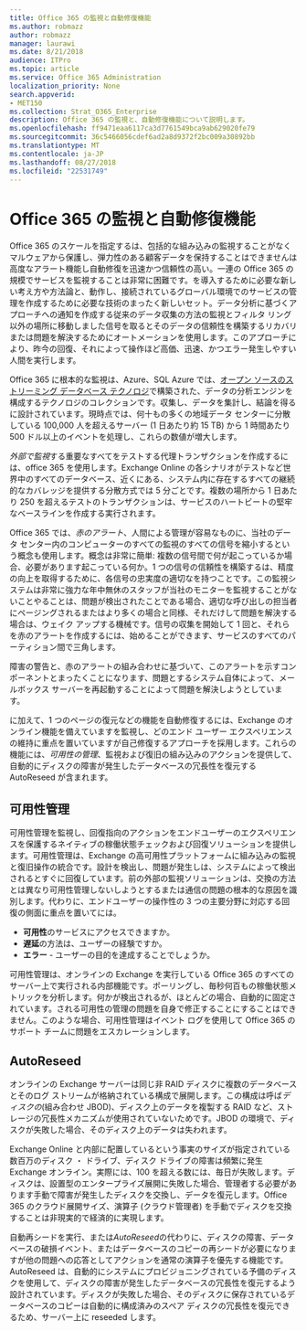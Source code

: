 ```yaml
---
title: Office 365 の監視と自動修復機能
ms.author: robmazz
author: robmazz
manager: laurawi
ms.date: 8/21/2018
audience: ITPro
ms.topic: article
ms.service: Office 365 Administration
localization_priority: None
search.appverid:
- MET150
ms.collection: Strat_O365_Enterprise
description: Office 365 の監視と、自動修復機能について説明します。
ms.openlocfilehash: ff9471eaa6117ca3d7761549bca9ab629020fe79
ms.sourcegitcommit: 36c5466056cdef6ad2a8d9372f2bc009a30892bb
ms.translationtype: MT
ms.contentlocale: ja-JP
ms.lasthandoff: 08/27/2018
ms.locfileid: "22531749"
---
```

# <a name="office-365-monitoring-and-self-healing"></a>Office 365 の監視と自動修復機能
Office 365 のスケールを指定するは、包括的な組み込みの監視することがなくマルウェアから保護し、弾力性のある顧客データを保持することはできませんは高度なアラート機能し自動修復を迅速かつ信頼性の高い。一連の Office 365 の規模でサービスを監視することは非常に困難です。を導入するために必要な新しい考え方や方法論と、動作し、接続されているグローバル環境でのサービスの管理を作成するために必要な技術のまったく新しいセット。データ分析に基づくアプローチへの通知を作成する従来のデータ収集の方法の監視とフィルタ リング以外の場所に移動しました信号を取るとそのデータの信頼性を構築するリカバリまたは問題を解決するためにオートメーションを使用します。このアプローチにより、昨今の回復、それによって操作ほど高価、迅速、かつエラー発生しやすい人間を実行します。 

Office 365 に根本的な監視は、Azure、SQL Azure では、[オープン ソースのストリーミング データベース テクノロジ](http://cassandra.apache.org/)で構築された、データの分析エンジンを構成するテクノロジのコレクションです。収集し、データを集計し、結論を得るに設計されています。現時点では、何十もの多くの地域データ センターに分散している 100,000 人を超えるサーバー (1 日あたり約 15 TB) から 1 時間あたり 500 ドル以上のイベントを処理し、これらの数値が増大します。 

*外部で監視*する重要なすべてをテストする代理トランザクションを作成するには、office 365 を使用します。Exchange Online の各シナリオがテストなど世界中のすべてのデータベース、近くにある、システム内に存在するすべての継続的なカバレッジを提供する分散方式では 5 分ごとです。複数の場所から 1 日あたり 250 を超えるテストのトランザクションは、サービスのハートビートの堅牢なベースラインを作成する実行されます。 

Office 365 では、*赤のアラート*、人間による管理が容易なものに、当社のデータ センター内のコンピューターのすべての監視のすべての信号を縮小するという概念も使用します。概念は非常に簡単: 複数の信号間で何が起こっているか場合、必要があります起こっている何か。1 つの信号の信頼性を構築するは、精度の向上を取得するために、各信号の忠実度の適切なを持つことです。この監視システムは非常に強力な年中無休のスタッフが当社のモニターを監視することがないことやることは、問題が検出されたことである場合、適切な呼び出しの担当者にページングされるまたはより多くの場合と同様、それだけして問題を解決する場合は、ウェイク アップする機械です。信号の収集を開始して 1 回と、それらを赤のアラートを作成するには、始めることができます、サービスのすべてのパーティション間で三角します。 

障害の警告と、赤のアラートの組み合わせに基づいて、このアラートを示すコンポーネントとまったくことになります、問題とするシステム自体によって、メールボックス サーバーを再起動することによって問題を解決しようとしています。 

に加えて、1 つのページの復元などの機能を自動修復するには、Exchange のオンライン機能を備えていますを監視し、どのエンド ユーザー エクスペリエンスの維持に重点を置いていますが自己修復するアプローチを採用します。これらの機能には、*可用性の管理*、監視および復旧の組み込みのアクションを提供して、自動的にディスクの障害が発生したデータベースの冗長性を復元する AutoReseed が含まれます。 

## <a name="managed-availability"></a>可用性管理 
可用性管理を監視し、回復指向のアクションをエンドユーザーのエクスペリエンスを保護するネイティブの稼働状態チェックおよび回復ソリューションを提供します。可用性管理は、Exchange の高可用性プラットフォームに組み込みの監視と復旧操作の統合です。設計を検出し、問題が発生しは、システムによって検出されるとすぐに回復しています。前の外部の監視ソリューションは、交換の方法とは異なり可用性管理しないしようとするまたは通信の問題の根本的な原因を識別します。代わりに、エンドユーザーの操作性の 3 つの主要分野に対応する回復の側面に重点を置いてには。 
- **可用性**のサービスにアクセスできますか。 
- **遅延**の方法は、ユーザーの経験ですか。 
- **エラー** - ユーザーの目的を達成することでしょうか。 

可用性管理は、オンラインの Exchange を実行している Office 365 のすべてのサーバー上で実行される内部機能です。ポーリングし、毎秒何百もの稼働状態メトリックを分析します。何かが検出されるが、ほとんどの場合、自動的に固定されています。される可用性の管理の問題を自身で修正することにすることはできません。このような場合、可用性管理はイベント ログを使用して Office 365 のサポート チームに問題をエスカレーションします。 

## <a name="autoreseed"></a>AutoReseed 
オンラインの Exchange サーバーは同じ非 RAID ディスクに複数のデータベースとそのログ ストリームが格納されている構成で展開します。この構成は呼ば*ディスクの*(組み合わせ JBOD)、ディスク上のデータを複製する RAID など、ストレージの冗長性メカニズムが使用されていないためです。JBOD の環境で、ディスクが失敗した場合、そのディスク上のデータは失われます。 

Exchange Online と内部に配置しているという事実のサイズが指定されている数百万のディスク ・ ドライブ、ディスク ドライブの障害は頻繁に発生 Exchange オンライン。実際には、100 を超える数には、毎日が失敗します。ディスクは、設置型のエンタープライズ展開に失敗した場合、管理者する必要があります手動で障害が発生したディスクを交換し、データを復元します。Office 365 のクラウド展開サイズ、演算子 (クラウド管理者) を手動でディスクを交換することは非現実的で経済的に実現します。 

自動再シードを実行、または*AutoReseed*の代わりに、ディスクの障害、データベースの破損イベント、またはデータベースのコピーの再シードが必要になりますが他の問題への応答としてアクションを通常の演算子を優先する機能です。AutoReseed は、自動的にシステムにプロビジョニングされている予備のディスクを使用して、ディスクの障害が発生したデータベースの冗長性を復元するよう設計されています。ディスクが失敗した場合、そのディスクに保存されているデータベースのコピーは自動的に構成済みのスペア ディスクの冗長性を復元できるため、サーバー上に reseeded します。 